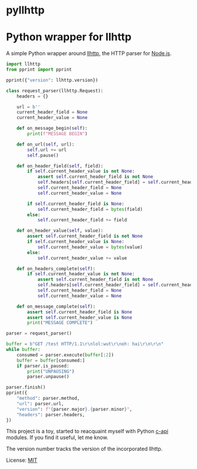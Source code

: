 # pyllhttp
Python wrapper for llhttp
======

A simple Python wrapper around [llhttp](https://github.com/nodejs/llhttp),
the HTTP parser for [Node.js](https://nodejs.org/).

```python
import llhttp
from pprint import pprint

pprint({"version": llhttp.version})

class request_parser(llhttp.Request):
    headers = {}

    url = b''
    current_header_field = None
    current_header_value = None

    def on_message_begin(self):
        print(f"MESSAGE BEGIN")

    def on_url(self, url):
        self.url += url
        self.pause()

    def on_header_field(self, field):
        if self.current_header_value is not None:
            assert self.current_header_field is not None
            self.headers[self.current_header_field] = self.current_header_value
            self.current_header_field = None
            self.current_header_value = None

        if self.current_header_field is None:
            self.current_header_field = bytes(field)
        else:
            self.current_header_field += field

    def on_header_value(self, value):
        assert self.current_header_field is not None
        if self.current_header_value is None:
            self.current_header_value = bytes(value)
        else:
            self.current_header_value += value

    def on_headers_complete(self):
        if self.current_header_value is not None:
            assert self.current_header_field is not None
            self.headers[self.current_header_field] = self.current_header_value
            self.current_header_field = None
            self.current_header_value = None

    def on_message_complete(self):
        assert self.current_header_field is None
        assert self.current_header_value is None
        print("MESSAGE COMPLETE")

parser = request_parser()

buffer = b"GET /test HTTP/1.1\r\nlol:wut\r\noh: hai\r\n\r\n"
while buffer:
    consumed = parser.execute(buffer[:2])
    buffer = buffer[consumed:]
    if parser.is_paused:
        print("UNPAUSING")
        parser.unpause()

parser.finish()
pprint({
    "method": parser.method,
    "url": parser.url,
    "version": f"{parser.major}.{parser.minor}",
    "headers": parser.headers,
})
```

This project is a toy, started to reacquaint myself with Python
[c-api](https://docs.python.org/3/c-api/) modules.  If you find it useful,
let me know.

The version number tracks the version of the incorporated llhttp.

License: [MIT](https://opensource.org/licenses/MIT)
